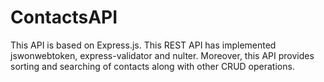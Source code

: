 # ContactsAPI

This API is based on Express.js. This REST API has implemented jswonwebtoken, express-validator and nulter.
Moreover, this API provides sorting and searching of contacts along with other CRUD operations.
